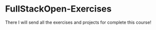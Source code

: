# FullStackOpen-Exercises
There I will send all the exercises and projects for complete this course!
